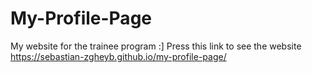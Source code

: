 # My-Profile-Page
My website for the trainee program
:]
Press this link to see the website https://sebastian-zgheyb.github.io/my-profile-page/
